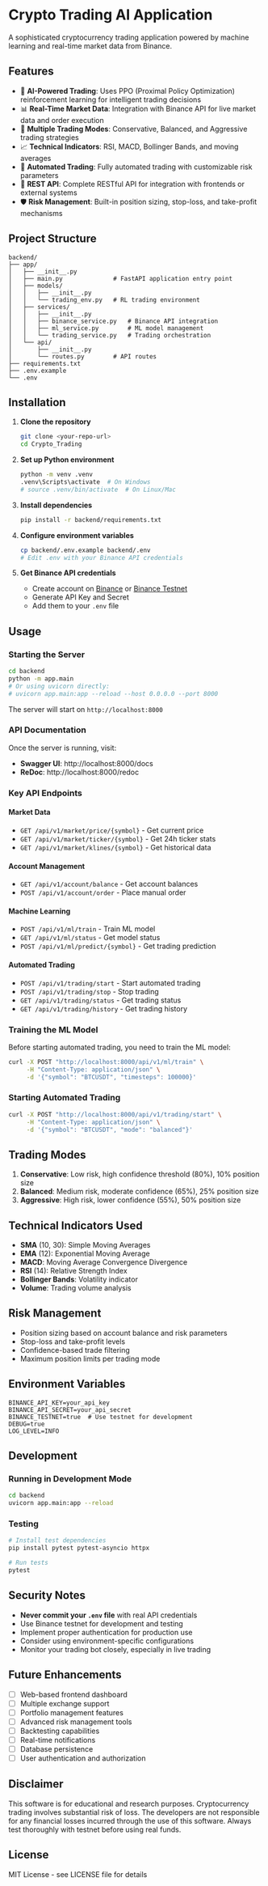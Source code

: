 # Crypto Trading AI Application

A sophisticated cryptocurrency trading application powered by machine learning and real-time market data from Binance.

## Features

- 🤖 **AI-Powered Trading**: Uses PPO (Proximal Policy Optimization) reinforcement learning for intelligent trading decisions
- 📊 **Real-Time Market Data**: Integration with Binance API for live market data and order execution
- 🎯 **Multiple Trading Modes**: Conservative, Balanced, and Aggressive trading strategies
- 📈 **Technical Indicators**: RSI, MACD, Bollinger Bands, and moving averages
- 🔄 **Automated Trading**: Fully automated trading with customizable risk parameters
- 📱 **REST API**: Complete RESTful API for integration with frontends or external systems
- 🛡️ **Risk Management**: Built-in position sizing, stop-loss, and take-profit mechanisms

## Project Structure

```
backend/
├── app/
│   ├── __init__.py
│   ├── main.py              # FastAPI application entry point
│   ├── models/
│   │   ├── __init__.py
│   │   └── trading_env.py   # RL trading environment
│   ├── services/
│   │   ├── __init__.py
│   │   ├── binance_service.py   # Binance API integration
│   │   ├── ml_service.py        # ML model management
│   │   └── trading_service.py   # Trading orchestration
│   └── api/
│       ├── __init__.py
│       └── routes.py        # API routes
├── requirements.txt
├── .env.example
└── .env
```

## Installation

1. **Clone the repository**
   ```bash
   git clone <your-repo-url>
   cd Crypto_Trading
   ```

2. **Set up Python environment**
   ```bash
   python -m venv .venv
   .venv\Scripts\activate  # On Windows
   # source .venv/bin/activate  # On Linux/Mac
   ```

3. **Install dependencies**
   ```bash
   pip install -r backend/requirements.txt
   ```

4. **Configure environment variables**
   ```bash
   cp backend/.env.example backend/.env
   # Edit .env with your Binance API credentials
   ```

5. **Get Binance API credentials**
   - Create account on [Binance](https://binance.com) or [Binance Testnet](https://testnet.binance.vision/)
   - Generate API Key and Secret
   - Add them to your `.env` file

## Usage

### Starting the Server

```bash
cd backend
python -m app.main
# Or using uvicorn directly:
# uvicorn app.main:app --reload --host 0.0.0.0 --port 8000
```

The server will start on `http://localhost:8000`

### API Documentation

Once the server is running, visit:
- **Swagger UI**: http://localhost:8000/docs
- **ReDoc**: http://localhost:8000/redoc

### Key API Endpoints

#### Market Data
- `GET /api/v1/market/price/{symbol}` - Get current price
- `GET /api/v1/market/ticker/{symbol}` - Get 24h ticker stats
- `GET /api/v1/market/klines/{symbol}` - Get historical data

#### Account Management
- `GET /api/v1/account/balance` - Get account balances
- `POST /api/v1/account/order` - Place manual order

#### Machine Learning
- `POST /api/v1/ml/train` - Train ML model
- `GET /api/v1/ml/status` - Get model status
- `POST /api/v1/ml/predict/{symbol}` - Get trading prediction

#### Automated Trading
- `POST /api/v1/trading/start` - Start automated trading
- `POST /api/v1/trading/stop` - Stop trading
- `GET /api/v1/trading/status` - Get trading status
- `GET /api/v1/trading/history` - Get trading history

### Training the ML Model

Before starting automated trading, you need to train the ML model:

```bash
curl -X POST "http://localhost:8000/api/v1/ml/train" \
     -H "Content-Type: application/json" \
     -d '{"symbol": "BTCUSDT", "timesteps": 100000}'
```

### Starting Automated Trading

```bash
curl -X POST "http://localhost:8000/api/v1/trading/start" \
     -H "Content-Type: application/json" \
     -d '{"symbol": "BTCUSDT", "mode": "balanced"}'
```

## Trading Modes

1. **Conservative**: Low risk, high confidence threshold (80%), 10% position size
2. **Balanced**: Medium risk, moderate confidence (65%), 25% position size  
3. **Aggressive**: High risk, lower confidence (55%), 50% position size

## Technical Indicators Used

- **SMA** (10, 30): Simple Moving Averages
- **EMA** (12): Exponential Moving Average
- **MACD**: Moving Average Convergence Divergence
- **RSI** (14): Relative Strength Index
- **Bollinger Bands**: Volatility indicator
- **Volume**: Trading volume analysis

## Risk Management

- Position sizing based on account balance and risk parameters
- Stop-loss and take-profit levels
- Confidence-based trade filtering
- Maximum position limits per trading mode

## Environment Variables

```env
BINANCE_API_KEY=your_api_key
BINANCE_API_SECRET=your_api_secret
BINANCE_TESTNET=true  # Use testnet for development
DEBUG=true
LOG_LEVEL=INFO
```

## Development

### Running in Development Mode

```bash
cd backend
uvicorn app.main:app --reload
```

### Testing

```bash
# Install test dependencies
pip install pytest pytest-asyncio httpx

# Run tests
pytest
```

## Security Notes

- **Never commit your `.env` file** with real API credentials
- Use Binance testnet for development and testing
- Implement proper authentication for production use
- Consider using environment-specific configurations
- Monitor your trading bot closely, especially in live trading

## Future Enhancements

- [ ] Web-based frontend dashboard
- [ ] Multiple exchange support
- [ ] Portfolio management features
- [ ] Advanced risk management tools
- [ ] Backtesting capabilities
- [ ] Real-time notifications
- [ ] Database persistence
- [ ] User authentication and authorization

## Disclaimer

This software is for educational and research purposes. Cryptocurrency trading involves substantial risk of loss. The developers are not responsible for any financial losses incurred through the use of this software. Always test thoroughly with testnet before using real funds.

## License

MIT License - see LICENSE file for details